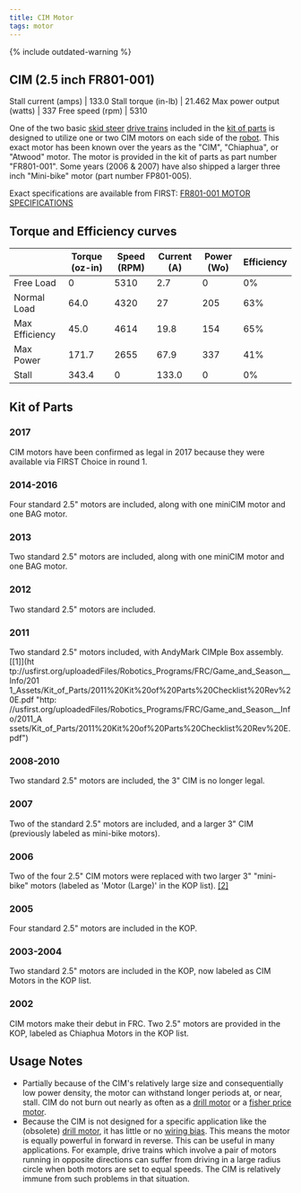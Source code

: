 ```yaml
---
title: CIM Motor
tags: motor
---
```


{% include outdated-warning %}

## CIM (2.5 inch FR801-001)

Stall current (amps) | 133.0
Stall torque (in-lb) | 21.462
Max power output (watts) | 337
Free speed (rpm) | 5310

One of the two basic [skid steer](skid-steer) [drive trains](drive-train) included in the [kit of parts](kit-of-parts) is designed to utilize one or two CIM motors on each side of the [robot](robot). This exact motor has been known over the years as the "CIM", "Chiaphua", or "Atwood" motor. The motor is provided in the kit of parts as part number "FR801-001". Some years (2006 & 2007) have also shipped a larger three inch "Mini-bike" motor (part number FP801-005).

Exact specifications are available from FIRST: [FR801-001 MOTOR SPECIFICATIONS](https://web.archive.org/web/20070203122606/http://www2.usfirst.org/2005comp/Specs/CIM.pdf "https://web.archive.org/web/20070203122606/http://www2.usfirst.org/2005comp/Specs/CIM.pdf")


## Torque and Efficiency curves

|              | Torque (oz-in) | Speed (RPM) | Current (A) | Power (Wo) | Efficiency
-------------- | -------------- | ----------- | ----------- | ---------- | ----------
Free Load      | 0              | 5310        | 2.7         | 0          | 0%
Normal Load    | 64.0           | 4320        | 27          | 205        | 63%
Max Efficiency | 45.0           | 4614        | 19.8        | 154        | 65%
Max Power      | 171.7          | 2655        | 67.9        | 337        | 41%
Stall          | 343.4          | 0           | 133.0       | 0          | 0%

## Kit of Parts

### 2017

CIM motors have been confirmed as legal in 2017 because they were available via FIRST Choice in round 1.

### 2014-2016

Four standard 2.5" motors are included, along with one miniCIM motor and one BAG motor.

### 2013

Two standard 2.5" motors are included, along with one miniCIM motor and one BAG motor.

### 2012

Two standard 2.5" motors are included.

### 2011

Two standard 2.5" motors included, with AndyMark CIMple Box assembly. [[1]](ht
tp://usfirst.org/uploadedFiles/Robotics_Programs/FRC/Game_and_Season__Info/201
1_Assets/Kit_of_Parts/2011%20Kit%20of%20Parts%20Checklist%20Rev%20E.pdf "http:
//usfirst.org/uploadedFiles/Robotics_Programs/FRC/Game_and_Season__Info/2011_A
ssets/Kit_of_Parts/2011%20Kit%20of%20Parts%20Checklist%20Rev%20E.pdf")

### 2008-2010

Two standard 2.5" motors are included, the 3" CIM is no longer legal.

### 2007

Two of the standard 2.5" motors are included, and a larger 3" CIM (previously labeled as mini-bike motors).

### 2006

Two of the four 2.5" CIM motors were replaced with two larger 3" "mini-bike" motors (labeled as 'Motor (Large)' in the KOP list). [[2]](https://web.archive.org/web/20060902090301/http://www2.usfirst.org/2006comp/Manual/5-The_Robot_Rev_F.pdf "https://web.archive.org/web/20060902090301/http://www2.usfirst.org/2006comp/Manual/5-The_Robot_Rev_F.pdf")

### 2005

Four standard 2.5" motors are included in the KOP.

### 2003-2004

Two standard 2.5" motors are included in the KOP, now labeled as CIM Motors in the KOP list.

### 2002

CIM motors make their debut in FRC. Two 2.5" motors are provided in the KOP, labeled as Chiaphua Motors in the KOP list.

## Usage Notes

- Partially because of the CIM's relatively large size and consequentially low power density, the motor can withstand longer periods at, or near, stall. CIM do not burn out nearly as often as a [drill motor](drill-motor) or a [fisher price motor](fisher-price-motor).
- Because the CIM is not designed for a specific application like the (obsolete) [drill motor](drill-motor"), it has little or no [wiring bias](wiring-bias). This means the motor is equally powerful in forward in reverse. This can be useful in many applications. For example, drive trains which involve a pair of motors running in opposite directions can suffer from driving in a large radius circle when both motors are set to equal speeds. The CIM is relatively immune from such problems in that situation.
